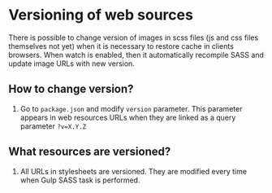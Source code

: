 # Versioning of web sources

There is possible to change version of images in scss files (js and css files themselves not yet) when it is necessary to restore cache in clients browsers.
When watch is enabled, then it automatically recompile SASS and update image URLs with new version.

## How to change version?
1. Go to `package.json` and modify `version` parameter. This parameter appears in web resources URLs when they are linked as a query parameter `?v=X.Y.Z`

## What resources are versioned?
1. All URLs in stylesheets are versioned. They are modified every time when Gulp SASS task is performed.
